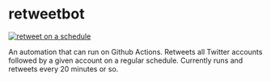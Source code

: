 # retweetbot

[![retweet on a schedule](https://github.com/gameworkers/retweetbot/actions/workflows/retweet.yml/badge.svg?event=schedule)](https://github.com/gameworkers/retweetbot/actions/workflows/retweet.yml)

An automation that can run on Github Actions. Retweets all Twitter accounts
followed by a given account on a regular schedule. Currently runs and retweets
every 20 minutes or so.
